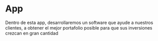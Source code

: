 # App
Dentro de esta app, desarrollaremos un software que ayude a nuestros clientes, a obtener el mejor portafolio posible para que sus inversiones crezcan en gran cantidad
